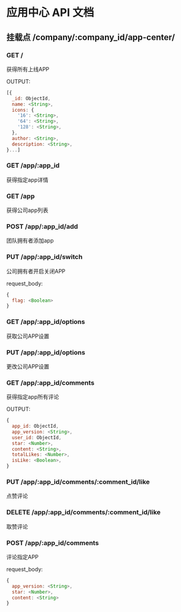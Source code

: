 # 应用中心 API 文档

## 挂载点 /company/:company_id/app-center/

### GET /

获得所有上线APP

OUTPUT:
```javascript
[{
  _id: ObjectId,
  name: <String>,
  icons: {
    '16': <String>,
    '64': <String>,
    '128': <String>,
  },
  author: <String>,
  description: <String>,
}...]
```

### GET /app/:app_id

获得指定app详情

### GET /app

获得公司app列表

### POST /app/:app_id/add

团队拥有者添加app


### PUT /app/:app_id/switch

公司拥有者开启关闭APP

request_body:
```javascript
{
  flag: <Boolean>
}
```

### GET /app/:app_id/options

获取公司APP设置

### PUT /app/:app_id/options

更改公司APP设置


### GET /app/:app_id/comments

获得指定app所有评论

OUTPUT:
```javascript
{
  app_id: ObjectId,
  app_version: <String>,
  user_id: ObjectId,
  star: <Number>,
  content: <String>,
  totalLikes: <Number>,
  isLike: <Boolean>,
}
```

### PUT /app/:app_id/comments/:comment_id/like

点赞评论

### DELETE /app/:app_id/comments/:comment_id/like

取赞评论

### POST /app/:app_id/comments

评论指定APP

request_body:
```javascript
{
  app_version: <String>,
  star: <Number>,
  content: <String>
}
```
